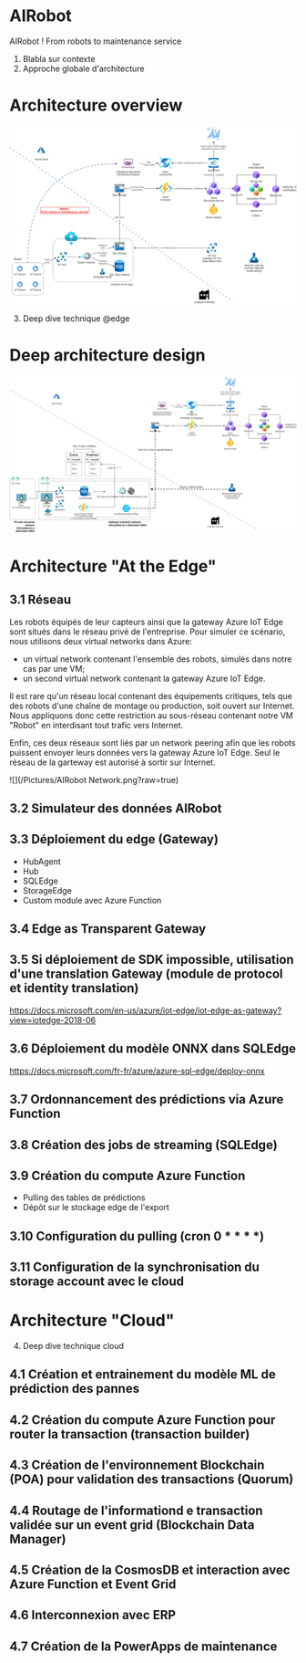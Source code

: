 # AIRobot
AIRobot ! From robots to maintenance service

1. Blabla sur contexte
2. Approche globale d'architecture
# Architecture overview
![](/Pictures/iRobotArchitecture.png?raw=true)

3. Deep dive technique @edge
# Deep architecture design
![](/Pictures/iRobotArchitecture-DEEP%20ARCHITECTURE$.png?raw=true)

# Architecture "At the Edge"
## 3.1 Réseau
Les robots équipés de leur capteurs ainsi que la gateway Azure IoT Edge sont situés dans le réseau privé de l'entreprise.
Pour simuler ce scénario, nous utilisons deux virtual networks dans Azure:
- un virtual network contenant l'ensemble des robots, simulés dans notre cas par une VM;
- un second virtual network contenant la gateway Azure IoT Edge.

Il est rare qu'un réseau local contenant des équipements critiques, tels que des robots d'une chaîne de montage ou production, soit ouvert sur Internet. Nous appliquons donc cette restriction au sous-réseau contenant notre VM "Robot" en interdisant tout trafic vers Internet.

Enfin, ces deux réseaux sont liés par un network peering afin que les robots puissent envoyer leurs données vers la gateway Azure IoT Edge. Seul le réseau de la garteway est autorisé à sortir sur Internet.

![](/Pictures/AIRobot Network.png?raw=true)

## 3.2 Simulateur des données AIRobot

## 3.3 Déploiement du edge (Gateway)
- HubAgent
- Hub
- SQLEdge
- StorageEdge
- Custom module avec Azure Function

## 3.4 Edge as Transparent Gateway

## 3.5 Si déploiement de SDK impossible, utilisation d'une translation Gateway (module de protocol et identity translation)
https://docs.microsoft.com/en-us/azure/iot-edge/iot-edge-as-gateway?view=iotedge-2018-06

## 3.6 Déploiement du modèle ONNX dans SQLEdge
https://docs.microsoft.com/fr-fr/azure/azure-sql-edge/deploy-onnx

## 3.7 Ordonnancement des prédictions via Azure Function

## 3.8 Création des jobs de streaming (SQLEdge)

## 3.9 Création du compute Azure Function
- Pulling des tables de prédictions
- Dépôt sur le stockage edge de l'export

## 3.10 Configuration du pulling (cron 0 * * * *)

## 3.11 Configuration de la synchronisation du storage account avec le cloud

# Architecture "Cloud"
4. Deep dive technique cloud

## 4.1 Création et entrainement du modèle ML de prédiction des pannes

## 4.2 Création du compute Azure Function pour router la transaction (transaction builder)

## 4.3 Création de l'environnement Blockchain (POA) pour validation des transactions (Quorum)

## 4.4 Routage de l'informationd e transaction validée sur un event grid (Blockchain Data Manager)

## 4.5 Création de la CosmosDB et interaction avec Azure Function et Event Grid

## 4.6 Interconnexion avec ERP

## 4.7 Création de la PowerApps de maintenance



